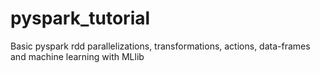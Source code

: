 # pyspark_tutorial
Basic pyspark rdd parallelizations, transformations, actions, data-frames and machine learning with MLlib
